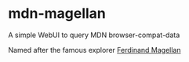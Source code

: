 # mdn-magellan
A simple WebUI to query MDN browser-compat-data


Named after the famous explorer [Ferdinand Magellan](http://totallyhistory.com/ferdinand-magellan/)
